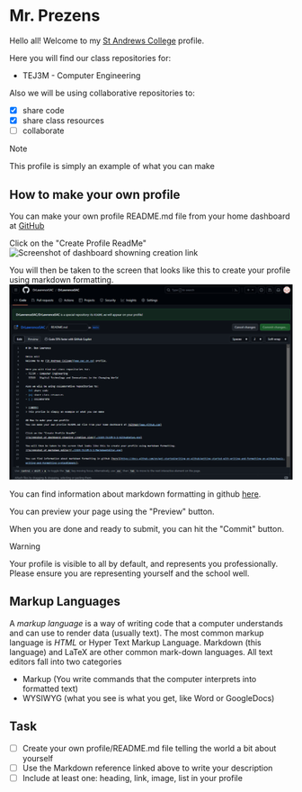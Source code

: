 # Mr. Prezens

Hello all!
Welcome to my [St Andrews College](https://www.sac.on.ca/) profile.

Here you will find our class repositories for:
- TEJ3M - Computer Engineering

Also we will be using collaborative repositories to:
- [x] share code
- [x] share class resources
- [ ] collaborate

> [!NOTE]
> This profile is simply an example of what you can make

## How to make your own profile
You can make your own profile README.md file from your home dashboard at [GitHub](https://github.com/)

Click on the "Create Profile ReadMe"
![Screenshot of dashboard showning creation link](https://github.com/tprezens2/TEJ3M_Prezens/blob/main/2324-TEJ3M-5-1-GithubSetup.png)

You will then be taken to the screen that looks like this to create your profile using markdown formatting.
![Screenshot of markdown editor](./2324-TEJ3M-5-1-MarkdownEditor.png)

You can find information about markdown formatting in github [here](https://docs.github.com/en/get-started/writing-on-github/getting-started-with-writing-and-formatting-on-github/basic-writing-and-formatting-syntax#images).

You can preview your page using the "Preview" button.

When you are done and ready to submit, you can hit the "Commit" button. 

> [!WARNING]
> Your profile is visible to all by default, and represents you professionally. Please ensure you are representing yourself and the school well.

## Markup Languages
A *markup language* is a way of writing code that a computer understands and can use to render data (usually text). The most common markup language is *HTML* or Hyper Text Markup Language. Markdown (this language)
and LaTeX are other common mark-down languages. All text editors fall into two categories
- Markup (You write commands that the computer interprets into formatted text)
- WYSIWYG (what you see is what you get, like Word or GoogleDocs)
 
## Task
- [ ] Create your own profile/README.md file telling the world a bit about yourself
- [ ] Use the Markdown reference linked above to write your description
- [ ] Include at least one: heading, link, image, list in your profile

<!---
DrLawrenceSAC/DrLawrenceSAC is a ✨ special ✨ repository because its `README.md` (this file) appears on your GitHub profile.
You can click the Preview link to take a look at your changes.
--->
